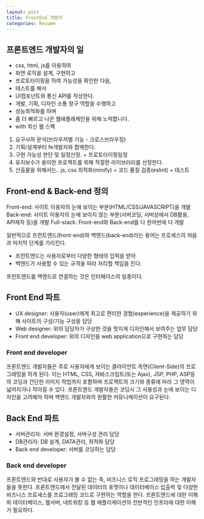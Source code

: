 ```yaml
---
layout: post
title: FrontEnd 개발자
categories: Resume
---
```


## 프론트엔드 개발자의 일

- css, html, js를 이용하여
- 화면 로직을 설계, 구현하고
- 프로토타이핑을 하여 가능성을 확인한 다음,
- 테스트를 해서
- UI컴포넌트와 통신 API를 작성한다.
- 개발, 기획, 디자인 소통 창구 역할을 수행하고
- 성능최적화를 하며
- 좀 더 빠르고 나은 웹애플래케인을 위해 노력합니다.
- with 최신 웹 스펙

1. 요구사하 문석(브라우저별 기능 - 크로스브라우징)
2. 기획/설계부터 fe개발자와 함께한다.
3. 구현 가능성 판단 및 일정산정. + 프로토타이핑일정
4. 유지보수가 용이한 프로젝트를 위해 적절한 라이브러리를 선정한다.
5. 산출물을 위해서는.. js, css 최적화(minify) + 코드 품질 검증(eslint) + 테스트

## Front-end & Back-end 정의

Front-end: 사이트 이용자의 눈에 보이는 부분(HTML/CSS/JAVASCRIPT)을 개발
Back-end: 사이트 이용자의 눈에 보이지 않는 부분(서버코딩, 서버상에서 DB활용, API제작 등)을 개발
Full-stack: Front-end와 Back-end를 다 한꺼번에 다 개발

일반적으로 프런트엔드(front-end)와 백엔드(back-end)라는 용어는 프로세스의 처음과 마지막 단계를 가리킨다.

- 프런트엔드는 사용자로부터 다양한 형태의 입력을 받아
- 백엔드가 사용할 수 있는 규격을 따라 처리할 책임을 진다.

프런트엔드를 백엔드로 연결하는 것은 인터페이스의 일종이다.

## Front End 파트

- UX designer: 사용자(user)에게 최고로 편리한 경험(experience)을 제공하기 위해 사이트의 구성/기능 구상을 담당
- Web designer: 위의 담당자가 구상한 것을 멋지게 디자인해서 보여주는 업무 담당
- Front end developer: 위의 디자인을 web application으로 구현하는 담당

### Front end developer

프론트엔드 개발자들은 주로 사용자에게 보이는 클라이언트 측면(Client-Side)의 프로그래밍을 하게 된다. 이는 HTML, CSS, 자바스크립트(또는 Ajax), JSP, PHP, ASP등의 코딩과 간단한 이미지 작업까지 포함하며 프로젝트의 크기와 종류에 따라 그 영역이 넓어지거나 작아질 수 있다. 프론트엔드 개발자들은 코딩시 그 사용성과 눈에 보이는 디자인을 고려해야 하며 백엔드 개발자와의 원활한 커뮤니케이션이 요구된다.

## Back End 파트

- 서버관리자: 서버 환경설정, 서버구성 관리 담당
- DB관리자: DB 설계, DATA관리, 최적화 담당
- Back end developer: 서버를 코딩하는 담당

### Back end developer

프론트엔드와 반대로 사용자가 볼 수 없는 즉, 비즈니스 로직 프로그래밍을 하는 개발자들을 뜻한다. 프론트엔드에서 전달된 데이터의 포맷이나 데이터베이스 입출력 및 다양한 비즈니스 프로세스를 프로그래밍 코드로 구현하는 역할을 한다. 프론트엔드에 대한 이해와 데이터베이스, 웹서버, 네트워킹 등 웹 애플리케이션의 전반적인 인프라에 대한 이해가 필요하다.
